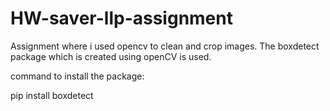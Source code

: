# HW-saver-llp-assignment
Assignment where i used opencv to clean and crop images.
The boxdetect package which is created using openCV is used.

command to install the package:

pip install boxdetect
